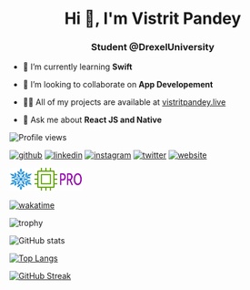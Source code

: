 <h1 align="center">Hi 👋, I'm Vistrit Pandey</h1>
<h3 align="center">Student @DrexelUniversity</h3>


- 🌱 I’m currently learning **Swift**
	

- 👯 I’m looking to collaborate on **App Developement**


- 👨‍💻 All of my projects are available at [vistritpandey.live](https://vistritpandey.live/)


- 💬 Ask me about **React JS and Native**

![Profile views](https://gpvc.arturio.dev/VistritPandey) 

[<img src='https://cdn.jsdelivr.net/npm/simple-icons@3.0.1/icons/github.svg' alt='github' height='40'>](https://github.com/VistritPandey)  [<img src='https://cdn.jsdelivr.net/npm/simple-icons@3.0.1/icons/linkedin.svg' alt='linkedin' height='40'>](https://www.linkedin.com/in/vistrit) [<img src='https://cdn.jsdelivr.net/npm/simple-icons@3.0.1/icons/instagram.svg' alt='instagram' height='40'>](https://www.instagram.com/iamvistrit/) [<img src='https://cdn.jsdelivr.net/npm/simple-icons@3.0.1/icons/twitter.svg' alt='twitter' height='40'>](https://twitter.com/VistritPandey) [<img src='https://cdn.jsdelivr.net/npm/simple-icons@3.0.1/icons/icloud.svg' alt='website' height='40'>](https://vistritpandey.live/)

<a href='https://archiveprogram.github.com/'><img src='https://raw.githubusercontent.com/acervenky/animated-github-badges/master/assets/acbadge.gif' width='40' height='40'></a> <a href='https://docs.github.com/en/developers'><img src='https://raw.githubusercontent.com/acervenky/animated-github-badges/master/assets/devbadge.gif' width='40' height='40'></a> <a href='https://github.com/pricing'><img src='https://raw.githubusercontent.com/acervenky/animated-github-badges/master/assets/pro.gif' width='40' height='40'></a>	

[![wakatime](https://wakatime.com/badge/user/27d4a901-a587-4f09-a1fc-f703294f4e22.svg)](https://wakatime.com/@27d4a901-a587-4f09-a1fc-f703294f4e22)

![trophy](https://github-profile-trophy.vercel.app/?username=VistritPandey&theme=juicyfresh&row=1&column=4)

![GitHub stats](https://github-readme-stats.vercel.app/api?username=VistritPandey&count_private=true&show_icons=true&theme=dark)  

[![Top Langs](https://github-readme-stats.vercel.app/api/top-langs/?username=VistritPandey&hide=C%23,CSS&langs_count=8&layout=compact&theme=dark)](https://github.com/VistritPandey)	 

[![GitHub Streak](https://github-readme-streak-stats.herokuapp.com?user=VistritPandey&theme=dark&date_format=M%20j%5B%2C%20Y%5D)](https://github.com/VistritPandey)
